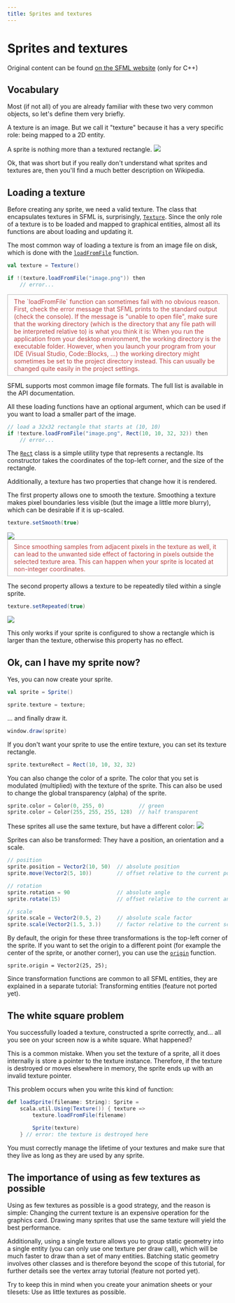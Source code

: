 ```yaml
---
title: Sprites and textures
---
```


# Sprites and textures

Original content can be found [on the SFML website](https://www.sfml-dev.org/tutorials/2.5/graphics-sprite.php) (only for C++)


## Vocabulary

Most (if not all) of you are already familiar with these two very common
objects, so let's define them very briefly.

A texture is an image. But we call it "texture" because it has a very specific
role: being mapped to a 2D entity.

A sprite is nothing more than a textured rectangle.
<img src="https://www.sfml-dev.org/tutorials/2.5/images/graphics-sprites-definition.png"/>

Ok, that was short but if you really don't understand what sprites and textures
are, then you'll find a much better description on Wikipedia.


## Loading a texture

Before creating any sprite, we need a valid texture. The class that encapsulates
textures in SFML is, surprisingly, [`Texture`](sfml.graphics.Texture). Since the
only role of a texture is to be loaded and mapped to graphical entities, almost
all its functions are about loading and updating it.

The most common way of loading a texture is from an image file on disk, which is
done with the [`loadFromFile`](sfml.graphics.Texture.loadFromFile) function.
```scala
val texture = Texture()

if !(texture.loadFromFile("image.png")) then
    // error...
```

<div style="border: 1px solid #bbb; color: #b44; padding: 0.5em 1em">
The `loadFromFile` function can sometimes fail with no obvious reason. First,
check the error message that SFML prints to the standard output (check the
console). If the message is "unable to open file", make sure that the working
directory (which is the directory that any file path will be interpreted
relative to) is what you think it is: When you run the application from your
desktop environment, the working directory is the executable folder. However,
when you launch your program from your IDE (Visual Studio, Code::Blocks, ...)
the working directory might sometimes be set to the project directory instead.
This can usually be changed quite easily in the project settings.
</div>

<!-- Side functions for Texture -->

SFML supports most common image file formats. The full list is available in the
API documentation.

All these loading functions have an optional argument, which can be used if you
want to load a smaller part of the image.
```scala
// load a 32x32 rectangle that starts at (10, 10)
if !texture.loadFromFile("image.png", Rect(10, 10, 32, 32)) then
    // error...
```

The [`Rect`](sfml.graphics.Rect) class is a simple utility type that represents
a rectangle. Its constructor takes the coordinates of the top-left corner, and
the size of the rectangle.

<!-- Update image from pixels -->

Additionally, a texture has two properties that change how it is rendered.

The first property allows one to smooth the texture. Smoothing a texture makes
pixel boundaries less visible (but the image a little more blurry), which can be
desirable if it is up-scaled.
```scala
texture.setSmooth(true)
```
<img src="https://www.sfml-dev.org/tutorials/2.5/images/graphics-sprites-smooth.png"/>

<div style="border: 1px solid #bbb; color: #b44; padding: 0.5em 1em">
Since smoothing samples from adjacent pixels in the texture as well, it can lead
to the unwanted side effect of factoring in pixels outside the selected texture
area. This can happen when your sprite is located at non-integer coordinates.
</div>

The second property allows a texture to be repeatedly tiled within a single sprite.
```scala
texture.setRepeated(true)
```
<img src="https://www.sfml-dev.org/tutorials/2.5/images/graphics-sprites-repeated.png"/>

This only works if your sprite is configured to show a rectangle which is larger
than the texture, otherwise this property has no effect.


## Ok, can I have my sprite now?

Yes, you can now create your sprite.
```scala
val sprite = Sprite()

sprite.texture = texture;
```

... and finally draw it.
```scala
window.draw(sprite)
```

If you don't want your sprite to use the entire texture, you can set its texture
rectangle. 
```scala
sprite.textureRect = Rect(10, 10, 32, 32)
```

You can also change the color of a sprite. The color that you set is modulated
(multiplied) with the texture of the sprite. This can also be used to change the
global transparency (alpha) of the sprite. 
```scala
sprite.color = Color(0, 255, 0)           // green
sprite.color = Color(255, 255, 255, 128)  // half transparent
```

These sprites all use the same texture, but have a different color:
<img src="https://www.sfml-dev.org/tutorials/2.5/images/graphics-sprites-color.png"/>

Sprites can also be transformed: They have a position, an orientation and a scale. 
```scala
// position
sprite.position = Vector2(10, 50)  // absolute position
sprite.move(Vector2(5, 10))        // offset relative to the current position

// rotation
sprite.rotation = 90               // absolute angle
sprite.rotate(15)                  // offset relative to the current angle

// scale
sprite.scale = Vector2(0.5, 2)     // absolute scale factor
sprite.scale(Vector2(1.5, 3.))     // factor relative to the current scale
```

By default, the origin for these three transformations is the top-left corner of
the sprite. If you want to set the origin to a different point (for example the
center of the sprite, or another corner), you can use the
[`origin`](sfml.graphics.Transformable.origin_=) function. 
```
sprite.origin = Vector2(25, 25);
```

Since transformation functions are common to all SFML entities, they are
explained in a separate tutorial: Transforming entities (feature not ported
yet).


## The white square problem

You successfully loaded a texture, constructed a sprite correctly, and... all
you see on your screen now is a white square. What happened?

This is a common mistake. When you set the texture of a sprite, all it does
internally is store a pointer to the texture instance. Therefore, if the texture
is destroyed or moves elsewhere in memory, the sprite ends up with an invalid
texture pointer.

This problem occurs when you write this kind of function: 
```scala
def loadSprite(filename: String): Sprite =
    scala.util.Using(Texture()) { texture =>
        texture.loadFromFile(filename)
        
        Sprite(texture)
    } // error: the texture is destroyed here
```

You must correctly manage the lifetime of your textures and make sure that they
live as long as they are used by any sprite. 


## The importance of using as few textures as possible

Using as few textures as possible is a good strategy, and the reason is simple:
Changing the current texture is an expensive operation for the graphics card.
Drawing many sprites that use the same texture will yield the best performance.

Additionally, using a single texture allows you to group static geometry into a
single entity (you can only use one texture per draw call), which will be much
faster to draw than a set of many entities. Batching static geometry involves
other classes and is therefore beyond the scope of this tutorial, for further
details see the vertex array tutorial (feature not ported yet).

Try to keep this in mind when you create your animation sheets or your tilesets:
Use as little textures as possible.


<!-- Using sf::Texture with OpenGL code section -->
